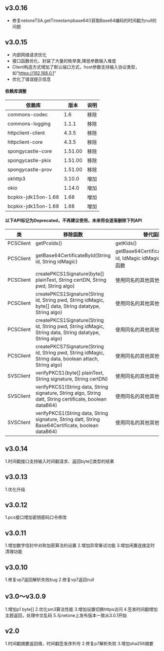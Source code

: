 ## v3.0.16
- 修复netoneTSA.getTimestampbase64()获取Base64编码的时间戳为null的问题
## v3.0.15

- 内部网络请求优化
- 接口函数优化、封装了大量的枚举类,降低参数输入难度
- Client构造方式增加了默认端口方式，host参数支持输入协议类型，如“https://192.168.0.1"
- 优化了错误提示信息

#### 依赖库调整
| 依赖库   |  版本            |说明            |
| --------|------------- |------------- |
| commons-codec      |1.6 |移除|
| commons-logging      |1.1.1 |移除|
| httpclient-client      |4.3.5 |移除|
| httpclient-core      |4.3.5 |移除|
| spongycastle-core     |1.51.00 |移除|
| spongycastle-pkix     |1.51.00 |移除|
| spongycastle-prov     |1.51.00 |移除|
| okhttp3     |3.10.0 |增加|
| okio     |1.14.0 |增加|
| bcpkix-jdk15on-1.68     |1.68 |增加|
| bcpkix-jdk15on-1.68     |1.68 |增加|

#### 以下API标记为Deprecated，不再建议使用，未来将会逐渐删除下列API

| 类   |  移除函数           |替代函数            |
| --------|------------- |------------- |
| PCSClient      |getPcsIds() |getKids()|
|PCSClient      |getBase64CertificateById(String id, String idMagic) |getBase64CertificateById(String id, IdMagic idMagic)或其他重载函数 |
| PCSClient      |createPKCS1Signature(byte[] plainText, String certDN, String pwd, String algo) |使用同名的其他其他重载函数|
|PCSClient      |createPKCS1Signature(String id, String pwd, String idMagic, byte[] data, String datatype, String algo) |使用同名的其他其他重载函数|
| PCSClient     |createPKCS1Signature(String id, String pwd, String idMagic, String data, String datatype, String algo) |使用同名的其他其他重载函数|
| PCSClient     |createPKCS7Signature(String id, String pwd, String idMagic, String data, boolean attach, String algo) |使用同名的其他其他重载函数|
| SVSClient     |verifyPKCS1(byte[] plainText, String signature, String certDN) |使用同名的其他其他重载函数|
| SVSClient     |verifyPKCS1(String data, String signature, String algo, String datt, String certificate, boolean dataB64) |使用同名的其他其他重载函数|
| SVSClient     |verifyPKCS1(String data, String signature, String datt, String Base64Certificate, boolean dataB64) |使用同名的其他其他重载函数|



## v3.0.14

1.时间戳接口支持输入时间戳请求、返回byte[]类型的结果

## v3.0.13
1.优化升级

## v3.0.12
1.pcs接口增加密钥密码口令修改


## v3.0.11
1.增加数字信封中对称加密算法的设置
2.增加异常重试功能
3.增加闲置连接定时清理功能

## v3.0.10
1.修复vp7返回解析失败bug
2.修复vp7返回null

## v3.0～v3.0.9
1.增加p1 byte[]
2.优化sm3算法性能
3.增加设置切换https访问
4.签发时间戳增加主题返回，处理中文乱码
5.与netone上发布版本一致从3.0.1开始

## v2.0
1.时间戳摘要返回值，时间戳签发序列号
2.修复p7解析失败
3.增加sha256摘要

